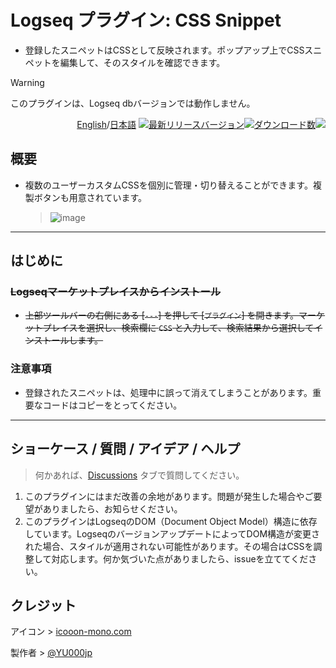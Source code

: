 # Logseq プラグイン: CSS Snippet

- 登録したスニペットはCSSとして反映されます。ポップアップ上でCSSスニペットを編集して、そのスタイルを確認できます。

> [!WARNING]
このプラグインは、Logseq dbバージョンでは動作しません。

<div align="right">

[English](https://github.com/YU000jp/logseq-plugin-css-snippet/)/[日本語](https://github.com/YU000jp/logseq-plugin-css-snippet/blob/main/readme.ja.md) [![最新リリースバージョン](https://img.shields.io/github/v/release/YU000jp/logseq-plugin-css-snippet)](https://github.com/YU000jp/logseq-plugin-css-snippet/releases)[![ダウンロード数](https://img.shields.io/github/downloads/YU000jp/logseq-plugin-css-snippet/total.svg)](https://github.com/YU000jp/logseq-plugin-css-snippet/releases)<!-- Published 2023 --><a href="https://www.buymeacoffee.com/yu000japan"><img src="https://img.buymeacoffee.com/button-api/?text=Buy me a pizza&emoji=🍕&slug=yu000japan&button_colour=FFDD00&font_colour=000000&font_family=Poppins&outline_colour=000000&coffee_colour=ffffff" /></a>
</div>

## 概要

- 複数のユーザーカスタムCSSを個別に管理・切り替えることができます。複製ボタンも用意されています。
  > ![image](https://github.com/user-attachments/assets/2c8dd3c7-8db4-416d-9e20-17032a207c34)

---

## はじめに

### ~~Logseqマーケットプレイスからインストール~~

- ~~上部ツールバーの右側にある [`---`] を押して [`プラグイン`] を開きます。マーケットプレイスを選択し、検索欄に `CSS` と入力して、検索結果から選択してインストールします。~~

### 注意事項

- 登録されたスニペットは、処理中に誤って消えてしまうことがあります。重要なコードはコピーをとってください。

---

## ショーケース / 質問 / アイデア / ヘルプ

> 何かあれば、[Discussions](https://github.com/YU000jp/logseq-plugin-css-snippet/discussions) タブで質問してください。
1. このプラグインにはまだ改善の余地があります。問題が発生した場合やご要望がありましたら、お知らせください。
1. このプラグインはLogseqのDOM（Document Object Model）構造に依存しています。LogseqのバージョンアップデートによってDOM構造が変更された場合、スタイルが適用されない可能性があります。その場合はCSSを調整して対応します。何か気づいた点がありましたら、issueを立ててください。

## クレジット

アイコン > [icooon-mono.com](https://icooon-mono.com/11452-%e3%83%81%e3%82%a7%e3%83%83%e3%82%af%e3%83%9c%e3%83%83%e3%82%af%e3%82%b9%e3%82%a2%e3%82%a4%e3%82%b3%e3%83%b3/)

製作者 > [@YU000jp](https://github.com/YU000jp)
